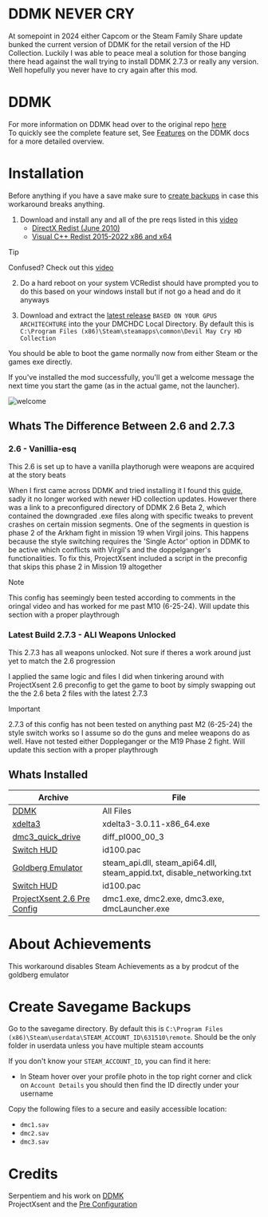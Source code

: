 # DDMK NEVER CRY
At somepoint in 2024 either Capcom or the Steam Family Share update bunked the current version of DDMK for the retail version of the HD Collection. Luckily I was able to peace meal a solution for those banging there head against the wall trying to install DDMK 2.7.3 or really any version. Well hopefully you never have to cry again after this mod.

# DDMK
For more information on DDMK head over to the original repo [here](https://github.com/serpentiem/ddmk)  
To quickly see the complete feature set, See [Features](https://github.com/serpentiem/ddmk/wiki/Features) on the DDMK docs for a more detailed overview.


# Installation

Before anything if you have a save make sure to [create backups](#create-savegame-backups) in case this workaround breaks anything.

1. Download and install any and all of the pre reqs listed in this [video](https://www.youtube.com/watch?v=MAHKvElDCS8&lc=UgwY7iptsZnIIByvTYx4AaABAg)
    * [DirectX Redist (June 2010)](https://www.microsoft.com/en-us/download/details.aspx?id=8109)
    * [Visual C++ Redist 2015-2022 x86 and x64](https://learn.microsoft.com/en-us/cpp/windows/latest-supported-vc-redist?view=msvc-170)

> [!TIP]
> Confused? Check out this [video](https://www.youtube.com/watch?v=1LL8Hna3FIc&t=2s)  

2. Do a hard reboot on your system VCRedist should have prompted you to do this based on your windows install but if not go a head and do it anyways

3. Download and extract the [latest release]() `BASED ON YOUR GPUS ARCHITECHTURE` into the your DMCHDC Local Directory. By default this is `C:\Program Files (x86)\Steam\steamapps\common\Devil May Cry HD Collection`

You should be able to boot the game normally now from either Steam or the games exe directly.

If you've installed the mod successfully, you'll get a welcome message the next time you start the game (as in the actual game, not the launcher).

<!-- ![welcome](welcome.png) -->
![welcome](https://user-images.githubusercontent.com/38213025/144748682-48dcba6a-f98e-4789-9570-4264f3858254.png)


## Whats The Difference Between 2.6 and 2.7.3

### 2.6 - Vanillia-esq 
This 2.6 is set up to have a vanilla playthorugh were weapons are acquired at the story beats   

When I first came across DDMK and tried installing it I found this [guide](https://youtu.be/MAHKvElDCS8?si=u2rRGhRX4Zic3E98), sadly it no longer worked with newer HD collection updates. However there was a link to a preconfigured directory of DDMK 2.6 Beta 2, which contained the downgraded .exe files along with specific tweaks to prevent crashes on certain mission segments. One of the segments in question is phase 2 of the Arkham fight in mission 19 when Virgil joins. This happens because the style switching requires the 'Single Actor' option in DDMK to be active which conflicts with Virgil's and the doppelganger's functionalities. To fix this, ProjectXsent included a script in the preconfig that skips this phase 2 in Mission 19 altogether
  

> [!NOTE]  
> This config has seemingly been tested according to comments in the oringal video and has worked for me past M10 (6-25-24). Will update this section with a proper playthrough

### Latest Build 2.7.3 - ALl Weapons Unlocked
This 2.7.3 has all weapons unlocked. Not sure if theres a work around just yet to match the 2.6 progression       

I applied the same logic and files I did when tinkering around with ProjectXsent 2.6 preconfig to get the game to boot by simply swapping out the the 2.6 beta 2 files with the latest 2.7.3

> [!IMPORTANT]  
> 2.7.3 of this config has not been tested on anything past M2 (6-25-24) the style switch works so I assume so do the guns and melee weapons do as well. Have not tested either Doppleganger or the M19 Phase 2 fight. Will update this section with a proper playthrough


## Whats Installed

| Archive                                                                                                                    | File                                                                     |
| ---                                                                                                                        | ---                                                                      |
| [DDMK](https://github.com/serpentiem/ddmk)                                                                                 | All Files                                                                |
| [xdelta3](https://www.romhacking.net/download/utilities/928/)                                                              | xdelta3-3.0.11-x86_64.exe                                                |
| [dmc3_quick_drive](https://github.com/serpentiem/ddmk/releases/download/2.7nightly16/dmc3_quick_drive.zip)                 | diff_pI000_00_3                                                          |
| [Switch HUD](https://github.com/serpentiem/ddmk/releases/download/2.7nightly16/dmc3_quick_drive.zip)                       | id100.pac                                                                |
| [Goldberg Emulator](https://gitlab.com/Mr_Goldberg/goldberg_emulator/-/jobs/4247811310/artifacts/download)                 | steam_api.dll, steam_api64.dll, steam_appid.txt, disable_networking.txt  |
| [Switch HUD](https://github.com/serpentiem/ddmk/releases/download/2.7nightly16/dmc3_quick_drive.zip)                       | id100.pac                                                                |
| [ProjectXsent 2.6 Pre Config](https://www.youtube.com/redirect?event=video_description&redir_token=QUFFLUhqbjM2ZWhMR2hXRWo5Qlg1QURmVGZybWtud2xFUXxBQ3Jtc0tuUm5mTGJDd0o0S2dGbWtYdHNybkxDV3ZsR1c5RHp2RkJUcGpMdi1OUlBvNXVKVTk0bGxiWnFkUFk2LXVtQ0YyMlVfLUhXbGk0RE5sVDN0bTNMdFhoUlp0clRYdldHQ01nOEtFa2IzM1NnQVBXMzBIRQ&q=https%3A%2F%2Fwww.dropbox.com%2Fs%2Ficvwpqch2om5t26%3Fdl%3D1&v=MAHKvElDCS8)                                             | dmc1.exe, dmc2.exe, dmc3.exe, dmcLauncher.exe                            |


# About Achievements
This workaround disables Steam Achievements as a by prodcut of the goldberg emulator


# Create Savegame Backups

Go to the savegame directory. By default this is `C:\Program Files (x86)\Steam\userdata\STEAM_ACCOUNT_ID\631510\remote`. Should be the only folder in userdata unless you have multiple steam accounts

If you don't know your `STEAM_ACCOUNT_ID`, you can find it here:
* In Steam hover over your profile photo in the top right corner and click on `Account Details` you should then find the ID directly under your username

Copy the following files to a secure and easily accessible location:

* `dmc1.sav`
* `dmc2.sav`
* `dmc3.sav`




# Credits

Serpentiem and his work on [DDMK](https://github.com/serpentiem/ddmk)  
ProjectXsent and the [Pre Configuration](https://www.youtube.com/watch?v=MAHKvElDCS8&lc=UgwY7iptsZnIIByvTYx4AaABAg)  
